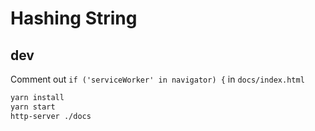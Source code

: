 # Hashing String

## dev

Comment out `if ('serviceWorker' in navigator) {` in `docs/index.html` 

```bash
yarn install
yarn start
http-server ./docs
```
